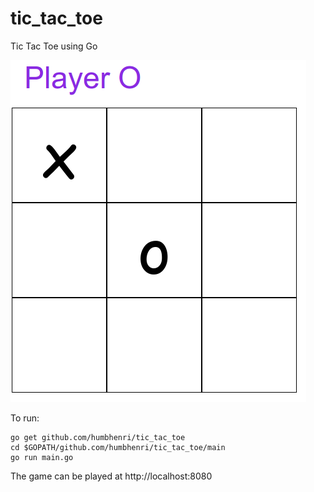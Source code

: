 tic_tac_toe
===========

Tic Tac Toe using Go

![screenshot](https://github.com/humbhenri/tic_tac_toe/blob/master/tictactoe.png)

To run:
```
go get github.com/humbhenri/tic_tac_toe
cd $GOPATH/github.com/humbhenri/tic_tac_toe/main
go run main.go
```

The game can be played at http://localhost:8080
